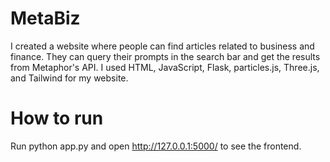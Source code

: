 # MetaBiz
I created a website where people can find articles related to business and finance. They can query their prompts in the search bar and get the results from Metaphor's API. I used HTML, JavaScript, Flask, particles.js, Three.js, and Tailwind for my website.

# How to run
Run python app.py and open http://127.0.0.1:5000/ to see the frontend.
